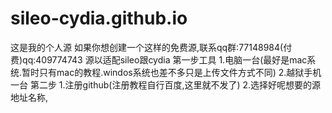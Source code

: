 # sileo-cydia.github.io
这是我的个人源
如果你想创建一个这样的免费源,联系qq群:77148984(付费)qq:409774743 
源以适配sileo跟cydia
第一步工具
1.电脑一台(最好是mac系统.暂时只有mac的教程.windos系统也差不多只是上传文件方式不同)
2.越狱手机一台
第二步
1.注册github(注册教程自行百度,这里就不发了)
2.选择好呢想要的源地址名称,
